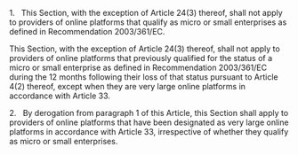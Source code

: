 1.   This Section, with the exception of Article 24(3) thereof, shall not apply to providers of online platforms that qualify as micro or small enterprises as defined in Recommendation 2003/361/EC.

This Section, with the exception of Article 24(3) thereof, shall not apply to providers of online platforms that previously qualified for the status of a micro or small enterprise as defined in Recommendation 2003/361/EC during the 12 months following their loss of that status pursuant to Article 4(2) thereof, except when they are very large online platforms in accordance with Article 33.

2.   By derogation from paragraph 1 of this Article, this Section shall apply to providers of online platforms that have been designated as very large online platforms in accordance with Article 33, irrespective of whether they qualify as micro or small enterprises.